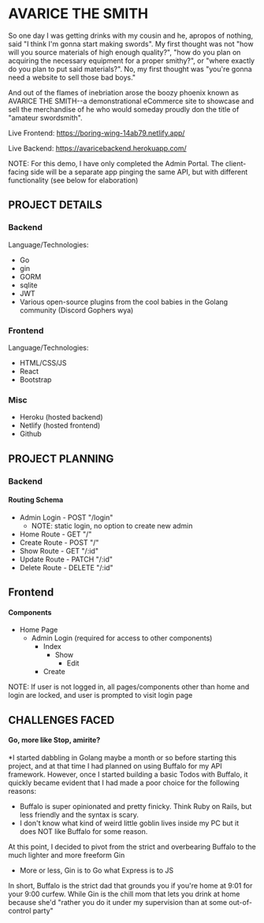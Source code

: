 # AVARICE THE SMITH

So one day I was getting drinks with my cousin and he, apropos of nothing, said "I think I'm gonna start making swords". My first thought was not "how will you source materials of high enough quality?", "how do you plan on acquiring the necessary equipment for a proper smithy?", or "where exactly do you plan to put said materials?". No, my first thought was "you're gonna need a website to sell those bad boys."

And out of the flames of inebriation arose the boozy phoenix known as AVARICE THE SMITH--a demonstrational eCommerce site to showcase and sell the merchandise of he who would someday proudly don the title of "amateur swordsmith".

Live Frontend: https://boring-wing-14ab79.netlify.app/

Live Backend: https://avaricebackend.herokuapp.com/

NOTE: For this demo, I have only completed the Admin Portal. The client-facing side will be a separate app pinging the same API, but with different functionality (see below for elaboration)

## PROJECT DETAILS

### Backend

Language/Technologies:

* Go
* gin
* GORM
* sqlite
* JWT
* Various open-source plugins from the cool babies in the Golang community (Discord Gophers wya)

### Frontend

Language/Technologies:

* HTML/CSS/JS
* React
* Bootstrap

### Misc

* Heroku (hosted backend)
* Netlify (hosted frontend)
* Github

## PROJECT PLANNING

### Backend

#### Routing Schema

* Admin Login - POST "/login"
    * NOTE: static login, no option to create new admin
* Home Route - GET "/"
* Create Route - POST "/"
* Show Route - GET "/:id"
* Update Route - PATCH "/:id"
* Delete Route - DELETE "/:id"

## Frontend

#### Components

* Home Page
    * Admin Login (required for access to other components)
        * Index
            * Show
                * Edit
        * Create

NOTE: If user is not logged in, all pages/components other than home and login are locked, and user is prompted to visit login page

## CHALLENGES FACED

#### Go, more like Stop, amirite?

*I started dabbling in Golang maybe a month or so before starting this project, and at that time I had planned on using Buffalo for my API framework. However, once I started building a basic Todos with Buffalo, it quickly became evident that I had made a poor choice for the following reasons:

* Buffalo is super opinionated and pretty finicky. Think Ruby on Rails, but less friendly and the syntax is scary.
* I don't know what kind of weird little goblin lives inside my PC but it does NOT like Buffalo for some reason.

At this point, I decided to pivot from the strict and overbearing Buffalo to the much lighter and more freeform Gin

* More or less, Gin is to Go what Express is to JS

In short, Buffalo is the strict dad that grounds you if you're home at 9:01 for your 9:00 curfew. While Gin is the chill mom that lets you drink at home because she'd "rather you do it under my supervision than at some out-of-control party"

